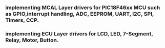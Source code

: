 ### implementing MCAL Layer drivers for PIC18F46xx MCU such as GPIO,interrupt handling, ADC, EEPROM, UART, I2C, SPI, Timers, CCP.
### implementing ECU Layer drivers for LCD, LED, 7-Segment, Relay, Motor, Button.
   
 
